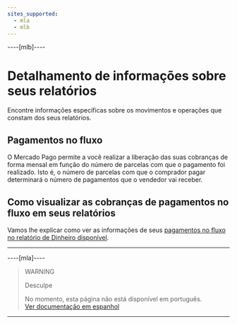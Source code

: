 ```yaml
---
sites_supported:
  - mla
  - mlb
---
```


----[mlb]---- 

# Detalhamento de informações sobre seus relatórios

Encontre informações específicas sobre os movimentos e operações que constam dos seus relatórios.

## Pagamentos no fluxo

O Mercado Pago permite a você realizar a liberação das suas cobranças de forma mensal em função do número de parcelas com que o pagamento foi realizado. Isto é, o número de parcelas com que o comprador pagar determinará o número de pagamentos que o vendedor vai receber.

## Como visualizar as cobranças de pagamentos no fluxo em seus relatórios

Vamos lhe explicar como ver as informações de seus [pagamentos no fluxo
 no relatório de Dinheiro disponível](https://www.mercadopago[FAKER][URL][DOMAIN]/developers/pt/guides/additional-content/reports/extra/pnf-bank).

------------

----[mla]---- 

> WARNING
>
> Desculpe
>
> No momento, esta página não está disponível em português.<br>
> [Ver documentação em espanhol](https://www.mercadopago[FAKER][URL][DOMAIN]/developers/es/guides/additional-content/reports/extra/reports-information-details)

------------
